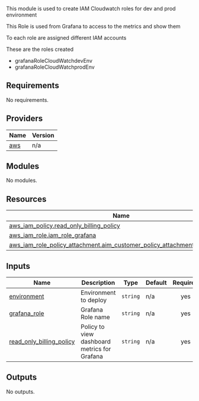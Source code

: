 <!-- BEGIN_TF_DOCS -->
This module is used to create IAM Cloudwatch roles for dev and prod environment

This Role is used from Grafana to access to the metrics and show them

To each role are assigned different IAM accounts

These are the roles created

- grafanaRoleCloudWatchdevEnv
- grafanaRoleCloudWatchprodEnv

## Requirements

No requirements.

## Providers

| Name | Version |
|------|---------|
| <a name="provider_aws"></a> [aws](#provider\_aws) | n/a |

## Modules

No modules.

## Resources

| Name | Type |
|------|------|
| [aws_iam_policy.read_only_billing_policy](https://registry.terraform.io/providers/hashicorp/aws/latest/docs/resources/iam_policy) | resource |
| [aws_iam_role.iam_role_grafana](https://registry.terraform.io/providers/hashicorp/aws/latest/docs/resources/iam_role) | resource |
| [aws_iam_role_policy_attachment.aim_customer_policy_attachment_worker_node](https://registry.terraform.io/providers/hashicorp/aws/latest/docs/resources/iam_role_policy_attachment) | resource |

## Inputs

| Name | Description | Type | Default | Required |
|------|-------------|------|---------|:--------:|
| <a name="input_environment"></a> [environment](#input\_environment) | Environment to deploy | `string` | n/a | yes |
| <a name="input_grafana_role"></a> [grafana\_role](#input\_grafana\_role) | Grafana Role name | `string` | n/a | yes |
| <a name="input_read_only_billing_policy"></a> [read\_only\_billing\_policy](#input\_read\_only\_billing\_policy) | Policy to view dashboard metrics for Grafana | `string` | n/a | yes |

## Outputs

No outputs.
<!-- END_TF_DOCS -->